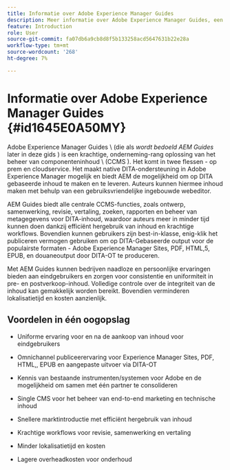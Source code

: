 ```yaml
---
title: Informatie over Adobe Experience Manager Guides
description: Meer informatie over Adobe Experience Manager Guides, een op DITA gebaseerde oplossing voor contentbeheer op bedrijfsniveau. De voordelen van AEM Guides leren kennen.
feature: Introduction
role: User
source-git-commit: fa07db6a9cb8d8f5b133258acd5647631b22e28a
workflow-type: tm+mt
source-wordcount: '268'
ht-degree: 7%

---
```


# Informatie over Adobe Experience Manager Guides {#id1645E0A50MY}

Adobe Experience Manager Guides \ (die als *wordt bedoeld AEM Guides* later in deze gids \) is een krachtige, onderneming-rang oplossing van het beheer van componenteninhoud \ (CCMS \). Het komt in twee flessen - op prem en cloudservice. Het maakt native DITA-ondersteuning in Adobe Experience Manager mogelijk en biedt AEM de mogelijkheid om op DITA gebaseerde inhoud te maken en te leveren. Auteurs kunnen hiermee inhoud maken met behulp van een gebruiksvriendelijke ingebouwde webeditor.

AEM Guides biedt alle centrale CCMS-functies, zoals ontwerp, samenwerking, revisie, vertaling, zoeken, rapporten en beheer van metagegevens voor DITA-inhoud, waardoor auteurs meer in minder tijd kunnen doen dankzij efficiënt hergebruik van inhoud en krachtige workflows. Bovendien kunnen gebruikers zijn best-in-klasse, enig-klik het publiceren vermogen gebruiken om op DITA-Gebaseerde output voor de populairste formaten - Adobe Experience Manager Sites, PDF, HTML,5, EPUB, en douaneoutput door DITA-OT te produceren.

Met AEM Guides kunnen bedrijven naadloze en persoonlijke ervaringen bieden aan eindgebruikers en zorgen voor consistentie en uniformiteit in pre- en postverkoop-inhoud. Volledige controle over de integriteit van de inhoud kan gemakkelijk worden bereikt. Bovendien verminderen lokalisatietijd en kosten aanzienlijk.

## Voordelen in één oogopslag

- Uniforme ervaring voor en na de aankoop van inhoud voor eindgebruikers

- Omnichannel publiceerervaring voor Experience Manager Sites, PDF, HTML,, EPUB en aangepaste uitvoer via DITA-OT

- Kennis van bestaande instrumenten/systemen voor Adobe en de mogelijkheid om samen met één partner te consolideren

- Single CMS voor het beheer van end-to-end marketing en technische inhoud

- Snellere marktintroductie met efficiënt hergebruik van inhoud

- Krachtige workflows voor revisie, samenwerking en vertaling

- Minder lokalisatietijd en kosten

- Lagere overheadkosten voor onderhoud

